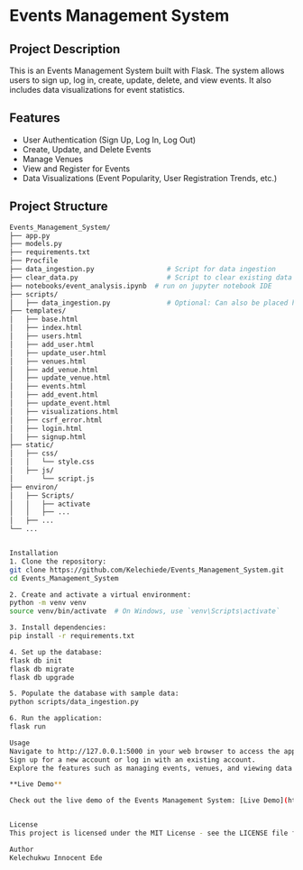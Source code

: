 # Events Management System

## Project Description

This is an Events Management System built with Flask. The system allows users to sign up, log in, create, update, delete, and view events. It also includes data visualizations for event statistics.

## Features

- User Authentication (Sign Up, Log In, Log Out)
- Create, Update, and Delete Events
- Manage Venues
- View and Register for Events
- Data Visualizations (Event Popularity, User Registration Trends, etc.)

## Project Structure

```bash
Events_Management_System/
├── app.py
├── models.py
├── requirements.txt
├── Procfile
├── data_ingestion.py                  # Script for data ingestion
├── clear_data.py                      # Script to clear existing data
├── notebooks/event_analysis.ipynb  # run on jupyter notebook IDE
├── scripts/
│   ├── data_ingestion.py              # Optional: Can also be placed here
├── templates/
│   ├── base.html
│   ├── index.html
│   ├── users.html
│   ├── add_user.html
│   ├── update_user.html
│   ├── venues.html
│   ├── add_venue.html
│   ├── update_venue.html
│   ├── events.html
│   ├── add_event.html
│   ├── update_event.html
│   ├── visualizations.html
│   ├── csrf_error.html
│   ├── login.html
│   ├── signup.html
├── static/
│   ├── css/
│   │   └── style.css
│   ├── js/
│       └── script.js
├── environ/
│   ├── Scripts/
│   │   ├── activate
│   │   ├── ...
│   ├── ...
└── ...


Installation
1. Clone the repository: 
git clone https://github.com/Kelechiede/Events_Management_System.git
cd Events_Management_System 

2. Create and activate a virtual environment:
python -m venv venv
source venv/bin/activate  # On Windows, use `venv\Scripts\activate`

3. Install dependencies:
pip install -r requirements.txt

4. Set up the database:
flask db init
flask db migrate
flask db upgrade

5. Populate the database with sample data:
python scripts/data_ingestion.py

6. Run the application:
flask run

Usage
Navigate to http://127.0.0.1:5000 in your web browser to access the application.
Sign up for a new account or log in with an existing account.
Explore the features such as managing events, venues, and viewing data visualizations.

**Live Demo**

Check out the live demo of the Events Management System: [Live Demo](https://events-management-system-890b21f6a4d2.herokuapp.com/)


License
This project is licensed under the MIT License - see the LICENSE file for details.

Author
Kelechukwu Innocent Ede
